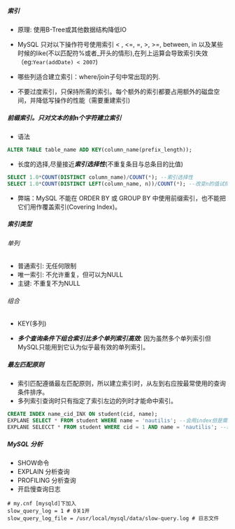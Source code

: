 ##### 索引
- 原理: 使用B-Tree或其他数据结构降低IO
- MySQL 只对以下操作符号使用索引 < , <=, =, >, >=, between, in 以及某些时候的like(不以匹配符%或者_开头的情形),在列上运算会导致索引失效（eg:```Year(addDate) < 2007```)

- 哪些列适合建立索引：where/join子句中常出现的列. 
- 不要过度索引，只保持所需的索引。每个额外的索引都要占用额外的磁盘空间，并降低写操作的性能（需要重建索引)


##### 前缀索引。只对文本的前n个字符建立索引
- 语法
```SQL
ALTER TABLE table_name ADD KEY(column_name(prefix_length));
```
- 长度的选择,尽量接近***索引选择性***(不重复条目与总条目的比值)
```SQL
SELECT 1.0*COUNT(DISTINCT column_name)/COUNT(*); --索引选择性
SELECT 1.0*COUNT(DISTINCT LEFT(column_name, n))/COUNT(*); --改变n的值试探出最优结果
```
- 弊端：MySQL 不能在 ORDER BY 或 GROUP BY 中使用前缀索引，也不能把它们用作覆盖索引(Covering Index)。
##### 索引类型
###### 单列
- 普通索引: 无任何限制
- 唯一索引: 不允许重复，但可以为NULL
- 主键: 不重复不为NULL
###### 组合
- KEY(多列)  

- ***多个查询条件下组合索引比多个单列索引高效***: 因为虽然多个单列索引但MySQL只能用到它认为似乎最有效的单列索引。

##### 最左匹配原则
- 索引匹配遵循最左匹配原则，所以建立索引时，从左到右应按最常使用的查询条件排序。
- 多列索引查询时只有指定了索引左边的列时才能命中索引。
```SQL
CREATE INDEX name_cid_INX ON student(cid, name);
EXPLANE SELECT * FROM student WHERE name = 'nautilis'; --会用index但是需要\对整改索引文件进行扫描(因为单单name这个索引是无序的)。
EXPLANE SELECCT * FROM student WHERE cid = 1 AND name = 'nautilis'; --命中索引，应该用了组合索引的最左边列做查询条件。
```

##### MySQL 分析
- SHOW命令
- EXPLAIN 分析查询
- PROFILING 分析查询
- 开启慢查询日志
```shell
# my.cnf [mysqld]下加入
slow_query_log = 1 # 0关1开
slow_query_log_file = /usr/local/mysql/data/slow-query.log # 日志文件
```
